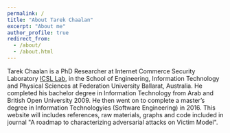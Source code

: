 ```yaml
---
permalink: /
title: "About Tarek Chaalan"
excerpt: "About me"
author_profile: true
redirect_from: 
  - /about/
  - /about.html
---
```


Tarek Chaalan is a PhD Researcher at Internet Commerce Security Laboratory [ICSL Lab](https://federation.edu.au/icsl), in the School of Engineering, Information Technology and Physical Sciences at Federation University Ballarat, Australia. He completed his bachelor degree in Information Technology from Arab and British Open University 2009. He then went on to complete a master’s degree in Information Technologyies (Software Engineering) in 2016. This website will includes references, raw materials, graphs and code included in journal "A roadmap to characterizing adversarial attacks on Victim Model".